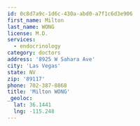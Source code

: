 ```yaml
---
id: 0c8d7a9c-1d6c-430a-abd0-a7f1c6d3e906
first_name: Milton
last_name: WONG
license: M.D.
services:
  - endocrinology
category: doctors
address: '8925 W Sahara Ave'
city: 'Las Vegas'
state: NV
zip: '89117'
phone: 702-387-8868
title: 'Milton WONG'
_geoloc:
  lat: 36.1441
  lng: -115.248
---
```

